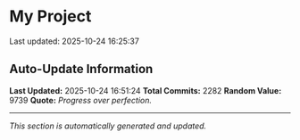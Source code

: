 # My Project


Last updated: 2025-10-24 16:25:37

















































































































































































































































































































































































































































































































































































































































































































































































































































































































































































































































































































































































































































































































































































































































































































































































































































































































































































































































































































































































































































































































































































































































































































































































































































































































































































































































































































































































## Auto-Update Information

**Last Updated:** 2025-10-24 16:51:24
**Total Commits:** 2282
**Random Value:** 9739
**Quote:** _Progress over perfection._

---
_This section is automatically generated and updated._